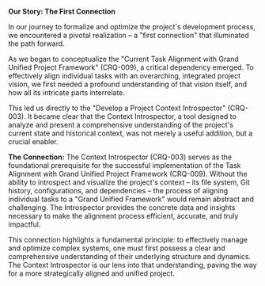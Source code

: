 **Our Story: The First Connection**

In our journey to formalize and optimize the project's development process, we encountered a pivotal realization – a "first connection" that illuminated the path forward.

As we began to conceptualize the "Current Task Alignment with Grand Unified Project Framework" (CRQ-009), a critical dependency emerged. To effectively align individual tasks with an overarching, integrated project vision, we first needed a profound understanding of that vision itself, and how all its intricate parts interrelate.

This led us directly to the "Develop a Project Context Introspector" (CRQ-003). It became clear that the Context Introspector, a tool designed to analyze and present a comprehensive understanding of the project's current state and historical context, was not merely a useful addition, but a crucial enabler.

**The Connection:** The Context Introspector (CRQ-003) serves as the foundational prerequisite for the successful implementation of the Task Alignment with Grand Unified Project Framework (CRQ-009). Without the ability to introspect and visualize the project's context – its file system, Git history, configurations, and dependencies – the process of aligning individual tasks to a "Grand Unified Framework" would remain abstract and challenging. The Introspector provides the concrete data and insights necessary to make the alignment process efficient, accurate, and truly impactful.

This connection highlights a fundamental principle: to effectively manage and optimize complex systems, one must first possess a clear and comprehensive understanding of their underlying structure and dynamics. The Context Introspector is our lens into that understanding, paving the way for a more strategically aligned and unified project.
